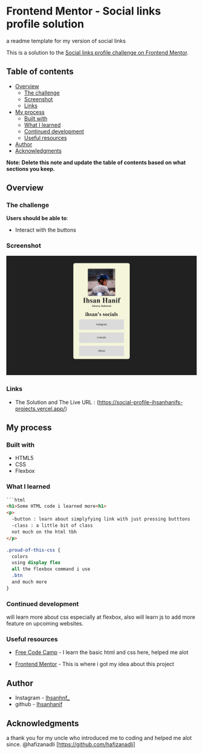 # Frontend Mentor - Social links profile solution
a readme template for my version of social links

This is a solution to the [Social links profile challenge on Frontend Mentor](https://www.frontendmentor.io/challenges/social-links-profile-UG32l9m6dQ). 

## Table of contents

- [Overview](#overview)
  - [The challenge](#the-challenge)
  - [Screenshot](#screenshot)
  - [Links](#links)
- [My process](#my-process)
  - [Built with](#built-with)
  - [What I learned](#what-i-learned)
  - [Continued development](#continued-development)
  - [Useful resources](#useful-resources)
- [Author](#author)
- [Acknowledgments](#acknowledgments)

**Note: Delete this note and update the table of contents based on what sections you keep.**

## Overview

### The challenge

**Users should be able to**:

- Interact with the buttons

### Screenshot

![](Screenshot.png)


### Links

- The Solution and The Live URL : (https://social-profile-ihsanhanifs-projects.vercel.app/)

## My process

### Built with

- HTML5
- CSS
- Flexbox


### What I learned

```html
```html
<h1>Some HTML code i learned more<h1>
<p>
  -button : learn about simplyfying link with just pressing butttons
  -class : a little bit of class
  not much on the html tbh
</p>
```
```css
.proud-of-this-css {
  colors
  using display flex
  all the flexbox command i use
  .btn
  and much more
}
```

### Continued development

will learn more about css especially at flexbox, also will learn js to add more feature on upcoming websites.
### Useful resources

- [Free Code Camp](https://www.freecodecamp.org) - I learn the basic html and css here, helped me alot

- [Frontend Mentor](https://www.frontendmentor.io) - This is where i got my idea about this project

## Author

- Instagram - [Ihsanhnf_](https://www.instagram.com/ihsanhnf_/)
- github - [Ihsanhanif](https://github.com/Ihsanhanif)

## Acknowledgments

a thank you for my uncle who introduced me to coding and helped me alot since. @hafizanadli [https://github.com/hafizanadli]
